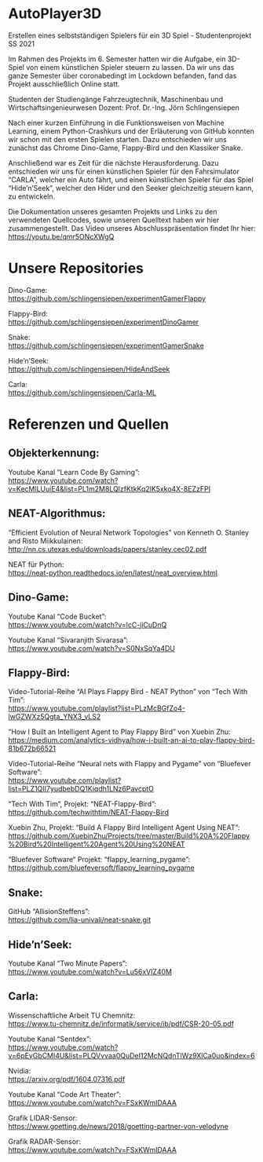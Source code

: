 # AutoPlayer3D
Erstellen eines selbstständigen Spielers für ein 3D Spiel - Studentenprojekt SS 2021

Im Rahmen des Projekts im 6. Semester hatten wir die Aufgabe, ein 3D-Spiel von einem künstlichen Spieler steuern zu lassen. Da wir uns das ganze Semester über coronabedingt im Lockdown befanden, fand das Projekt ausschließlich Online statt.

Studenten der Studiengänge Fahrzeugtechnik, Maschinenbau und Wirtschaftsingenieurwesen
Dozent: Prof. Dr.-Ing. Jörn Schlingensiepen

Nach einer kurzen Einführung in die Funktionsweisen von Machine Learning, einem Python-Crashkurs und der Erläuterung von GitHub konnten wir schon mit den ersten Spielen starten. Dazu entschieden wir uns zunächst das Chrome Dino-Game, Flappy-Bird und den Klassiker Snake. 

Anschließend war es Zeit für die nächste Herausforderung. Dazu entschieden wir uns für einen künstlichen Spieler für den Fahrsimulator “CARLA”, welcher ein Auto fährt, und einen künstlichen Spieler für das Spiel “Hide’n’Seek”, welcher den Hider und den Seeker gleichzeitig steuern kann, zu entwickeln. 

Die Dokumentation unseres gesamten Projekts und Links zu den verwendeten Quellcodes, sowie unseren Quelltext haben wir hier zusammengestellt. 
Das Video unseres Abschlusspräsentation findet Ihr hier: https://youtu.be/qmr5ONcXWgQ

# Unsere Repositories

Dino-Game: \
https://github.com/schlingensiepen/experimentGamerFlappy

Flappy-Bird: \
https://github.com/schlingensiepen/experimentDinoGamer

Snake: \
https://github.com/schlingensiepen/experimentGamerSnake

Hide’n’Seek: \
https://github.com/schlingensiepen/HideAndSeek

Carla: \
https://github.com/schlingensiepen/Carla-ML

# Referenzen und Quellen
## Objekterkennung:
Youtube Kanal “Learn Code By Gaming”: \
https://www.youtube.com/watch?v=KecMlLUuiE4&list=PL1m2M8LQlzfKtkKq2lK5xko4X-8EZzFPI


## NEAT-Algorithmus:
“Efficient Evolution of Neural Network Topologies” von Kenneth O. Stanley and Risto Miikkulainen: \
http://nn.cs.utexas.edu/downloads/papers/stanley.cec02.pdf

NEAT für Python: \
https://neat-python.readthedocs.io/en/latest/neat_overview.html


## Dino-Game: 
Youtube Kanal “Code Bucket”: \
https://www.youtube.com/watch?v=lcC-jiCuDnQ

Youtube Kanal “Sivaranjith Sivarasa”: \
https://www.youtube.com/watch?v=S0NxSqYa4DU

## Flappy-Bird:
Video-Tutorial-Reihe “AI Plays Flappy Bird - NEAT Python” von “Tech With Tim”: \
https://www.youtube.com/playlist?list=PLzMcBGfZo4-lwGZWXz5Qgta_YNX3_vLS2

“How I Built an Intelligent Agent to Play Flappy Bird” von Xuebin Zhu: \
https://medium.com/analytics-vidhya/how-i-built-an-ai-to-play-flappy-bird-81b672b66521

Video-Tutorial-Reihe “Neural nets with Flappy and Pygame” von “Bluefever Software”: \
https://www.youtube.com/playlist?list=PLZ1QII7yudbebDQ1Kiqdh1LNz6PavcptO

“Tech With Tim”, Projekt: “NEAT-Flappy-Bird”: \
https://github.com/techwithtim/NEAT-Flappy-Bird

Xuebin Zhu, Projekt: “Build A Flappy Bird Intelligent Agent Using NEAT”: \
https://github.com/XuebinZhu/Projects/tree/master/Build%20A%20Flappy%20Bird%20Intelligent%20Agent%20Using%20NEAT

“Bluefever Software“ Projekt: “flappy_learning_pygame”:  \
https://github.com/bluefeversoft/flappy_learning_pygame

## Snake:
GitHub “AllisionSteffens”: \
https://github.com/lia-univali/neat-snake.git

## Hide’n’Seek: 
Youtube Kanal “Two Minute Papers”: \
https://www.youtube.com/watch?v=Lu56xVlZ40M


## Carla:
Wissenschaftliche Arbeit TU Chemnitz: \
https://www.tu-chemnitz.de/informatik/service/ib/pdf/CSR-20-05.pdf

Youtube Kanal “Sentdex”: \
https://www.youtube.com/watch?v=6pEyGbCMl4U&list=PLQVvvaa0QuDeI12McNQdnTlWz9XlCa0uo&index=6 

Nvidia: \
https://arxiv.org/pdf/1604.07316.pdf

Youtube Kanal “Code Art Theater”: \
https://www.youtube.com/watch?v=FSxKWmIDAAA

Grafik LIDAR-Sensor: \
https://www.goetting.de/news/2018/goetting-partner-von-velodyne

Grafik RADAR-Sensor: \
https://www.youtube.com/watch?v=FSxKWmIDAAA


